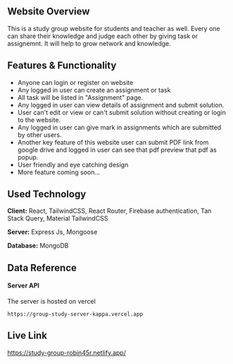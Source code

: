## Website Overview

This is a study group website for students and teacher as well. Every one can share their knowledge and judge each other by giving task or assignemnt. It will help to grow network and knowledge.

## Features & Functionality

-  Anyone can login or register on website
-  Any logged in user can create an assignment or task
-  All task will be listed in "Assignment" page.
-  Any logged in user can view details of assignment and submit solution.
-  User can't edit or view or can't submit solution without creating or login to the website.
-  Any logged in user can give mark in assignments which are submitted by other users.
-  Another key feature of this website user can submit PDF link from google drive and logged in user can see that pdf preview that pdf as popup.
-  User friendly and eye catching design
-  More feature coming soon...

## Used Technology

**Client:** React, TailwindCSS, React Router, Firebase authentication, Tan Stack Query, Material TailwindCSS

**Server:** Express Js, Mongoose

**Database:** MongoDB

## Data Reference

#### Server API

The server is hosted on vercel

```http
https://group-study-server-kappa.vercel.app
```

## Live Link

https://study-group-robin45r.netlify.app/
